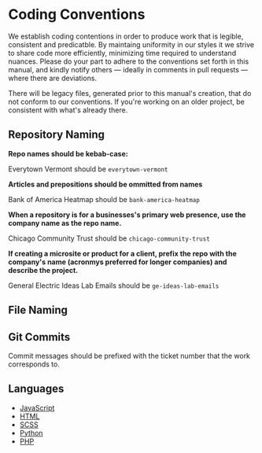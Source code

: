 # Coding Conventions

We establish coding contentions in order to produce work that is legible, consistent and predicatble. By maintaing uniformity in our styles it we strive to share code more efficiently, minimizing time required to understand nuances. Please do your part to adhere to the conventions set forth in this manual, and kindly notify others — ideally in comments in pull requests — where there are deviations. 

There will be legacy files, generated prior to this manual's creation, that do not conform to our conventions. If you're working on an older project, be consistent with what's already there. 


## Repository Naming
__Repo names should be kebab-case:__

Everytown Vermont should be `everytown-vermont`


__Articles and prepositions should be ommitted from names__

Bank of America Heatmap should be `bank-america-heatmap`


__When a repository is for a businesses's primary web presence, use the company name as the repo name.__

Chicago Community Trust should be `chicago-community-trust`

__If creating a microsite or product for a client, prefix the repo with the company's name (acronmys preferred for longer companies) and describe the project.__

General Electric Ideas Lab Emails should be `ge-ideas-lab-emails`


## File Naming

## Git Commits

Commit messages should be prefixed with the ticket number that the work corresponds to. 

## Languages
- [JavaScript](/style/javascript.md)
- [HTML](/style/html.md)
- [SCSS](/style/scss.md)
- [Python](/style/python.md)
- [PHP](/style/php.md)
